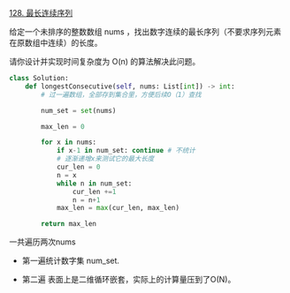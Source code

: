 [128. 最长连续序列](https://leetcode.cn/problems/longest-consecutive-sequence/?envType=study-plan-v2&id=top-100-liked)


给定一个未排序的整数数组 nums ，找出数字连续的最长序列（不要求序列元素在原数组中连续）的长度。

请你设计并实现时间复杂度为 O(n) 的算法解决此问题。

```python
class Solution:
    def longestConsecutive(self, nums: List[int]) -> int:
        # 过一遍数组，全部存到集合里，方便后续O（1）查找

        num_set = set(nums)

        max_len = 0

        for x in nums:
            if x-1 in num_set: continue # 不统计
            # 逐渐递增x来测试它的最大长度
            cur_len = 0
            n = x
            while n in num_set:
                cur_len +=1
                n = n+1
            max_len = max(cur_len, max_len)

        return max_len
```

一共遍历两次nums

* 第一遍统计数字集 num_set.

* 第二遍 表面上是二维循环嵌套，实际上的计算量压到了O(N)。